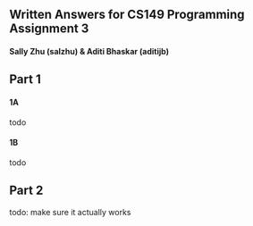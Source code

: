 ## Written Answers for CS149 Programming Assignment 3

#### Sally Zhu (salzhu) & Aditi Bhaskar (aditijb)

## Part 1

#### 1A

todo

#### 1B

todo


## Part 2

todo: make sure it actually works




